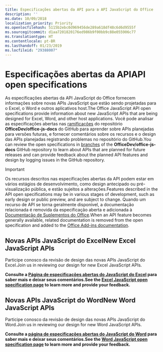 ```yaml
---
title: Especificações abertas da API para a API JavaScript do Office
description: ''
ms.date: 10/09/2018
localization_priority: Priority
ms.openlocfilehash: 5115b2ebc0d969456de289a618df48c6d6d9555f
ms.sourcegitcommit: d1aa7201820176ed986b9f00bb9c88e055906c77
ms.translationtype: HT
ms.contentlocale: pt-BR
ms.lasthandoff: 01/23/2019
ms.locfileid: "29388007"
---
```

# <a name="api-open-specifications"></a><span data-ttu-id="1be82-102">Especificações abertas da API</span><span class="sxs-lookup"><span data-stu-id="1be82-102">API open specifications</span></span>

<span data-ttu-id="1be82-103">As especificações abertas da API JavaScript do Office fornecem informações sobre novas APIs JavaScript que estão sendo projetadas para o Excel, o Word e outros aplicativos host.</span><span class="sxs-lookup"><span data-stu-id="1be82-103">The Office JavaScript API open specifications provide information about new JavaScript APIs that are being designed for Excel, Word, and other host applications.</span></span> <span data-ttu-id="1be82-104">Você pode analisar as especificações abertas nas [ramificações](https://github.com/OfficeDev/office-js-docs/branches/all) do repositório **OfficeDev/office-js-docs** do GitHub para aprender sobre APIs planejadas para versões futuras, e fornecer comentários sobre os recursos e o design das APIs planejadas registrando problemas no repositório do GitHub.</span><span class="sxs-lookup"><span data-stu-id="1be82-104">You can review the open specifications in [branches](https://github.com/OfficeDev/office-js-docs/branches/all) of the **OfficeDev/office-js-docs** GitHub repository to learn about APIs that are planned for future releases and can provide feedback about the planned API features and design by logging issues in the GitHub repository.</span></span>

> [!IMPORTANT]
> <span data-ttu-id="1be82-105">Os recursos descritos nas especificações abertas da API podem estar em vários estágios de desenvolvimento, como design antecipado ou pré-visualização pública, e estão sujeitos a alterações.</span><span class="sxs-lookup"><span data-stu-id="1be82-105">Features described in the API open specifications may be in various stages of development, such as early design or public preview, and are subject to change.</span></span> <span data-ttu-id="1be82-106">Quando um recurso de API se torna geralmente disponível, a documentação relacionada é removida da especificação aberta e adicionada à [Documentação de Suplementos do Office](https://docs.microsoft.com/office/dev/add-ins/).</span><span class="sxs-lookup"><span data-stu-id="1be82-106">When an API feature becomes generally available, related documentation is removed from the open specification and added to the [Office Add-ins documentation](https://docs.microsoft.com/office/dev/add-ins/).</span></span> 

## <a name="new-excel-javascript-apis"></a><span data-ttu-id="1be82-107">Novas APIs JavaScript do Excel</span><span class="sxs-lookup"><span data-stu-id="1be82-107">New Excel JavaScript APIs</span></span>

<span data-ttu-id="1be82-108">Participe conosco da revisão de design das novas APIs JavaScript do Excel.</span><span class="sxs-lookup"><span data-stu-id="1be82-108">Join us in reviewing our design for new Excel JavaScript APIs.</span></span> 

<span data-ttu-id="1be82-109">**Consulte a [Página de especificações abertas do JavaScript do Excel](https://github.com/OfficeDev/office-js-docs/tree/ExcelJs_OpenSpec) para saber mais e deixar seus comentários.**</span><span class="sxs-lookup"><span data-stu-id="1be82-109">**See the [Excel JavaScript open specification page](https://github.com/OfficeDev/office-js-docs/tree/ExcelJs_OpenSpec) to learn more and provide your feedback.**</span></span>

## <a name="new-word-javascript-apis"></a><span data-ttu-id="1be82-110">Novas APIs JavaScript do Word</span><span class="sxs-lookup"><span data-stu-id="1be82-110">New Word JavaScript APIs</span></span>

<span data-ttu-id="1be82-111">Participe conosco da revisão de design das novas APIs JavaScript do Word.</span><span class="sxs-lookup"><span data-stu-id="1be82-111">Join us in reviewing our design for new Word JavaScript APIs.</span></span> 

<span data-ttu-id="1be82-112">**Consulte a [página de especificações abertas do JavaScript do Word](https://github.com/OfficeDev/office-js-docs/tree/WordJs_OpenSpec) para saber mais e deixar seus comentários.**</span><span class="sxs-lookup"><span data-stu-id="1be82-112">**See the [Word JavaScript open specification page](https://github.com/OfficeDev/office-js-docs/tree/WordJs_OpenSpec) to learn more and provide your feedback.**</span></span>
